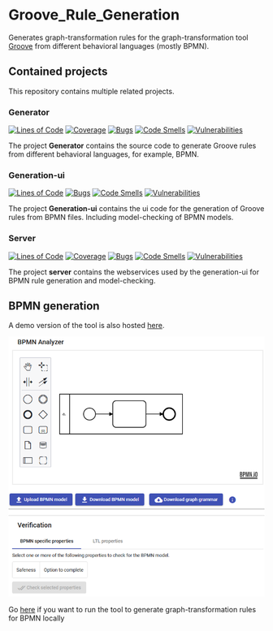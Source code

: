 # Groove_Rule_Generation
Generates graph-transformation rules for the graph-transformation tool [Groove](https://groove.ewi.utwente.nl/about) from different behavioral languages (mostly BPMN).

## Contained projects
This repository contains multiple related projects.
### Generator
[![Lines of Code](https://sonarcloud.io/api/project_badges/measure?project=timkraeuter_Groove_Rule_Generation_Generator&metric=ncloc)](https://sonarcloud.io/summary/new_code?id=timkraeuter_Groove_Rule_Generation_Generator)
[![Coverage](https://sonarcloud.io/api/project_badges/measure?project=timkraeuter_Groove_Rule_Generation_Generator&metric=coverage)](https://sonarcloud.io/summary/new_code?id=timkraeuter_Groove_Rule_Generation_Generator)
[![Bugs](https://sonarcloud.io/api/project_badges/measure?project=timkraeuter_Groove_Rule_Generation_Generator&metric=bugs)](https://sonarcloud.io/summary/new_code?id=timkraeuter_Groove_Rule_Generation_Generator)
[![Code Smells](https://sonarcloud.io/api/project_badges/measure?project=timkraeuter_Groove_Rule_Generation_Generator&metric=code_smells)](https://sonarcloud.io/summary/new_code?id=timkraeuter_Groove_Rule_Generation_Generator)
[![Vulnerabilities](https://sonarcloud.io/api/project_badges/measure?project=timkraeuter_Groove_Rule_Generation_Generator&metric=vulnerabilities)](https://sonarcloud.io/summary/new_code?id=timkraeuter_Groove_Rule_Generation_Generator)

The project **Generator** contains the source code to generate Groove rules from different behavioral languages, for example, BPMN.
### Generation-ui
[![Lines of Code](https://sonarcloud.io/api/project_badges/measure?project=timkraeuter_Groove_Rule_Generation_Generation-UI&metric=ncloc)](https://sonarcloud.io/summary/new_code?id=timkraeuter_Groove_Rule_Generation_Server)
[![Bugs](https://sonarcloud.io/api/project_badges/measure?project=timkraeuter_Groove_Rule_Generation_Generation-UI&metric=bugs)](https://sonarcloud.io/summary/new_code?id=timkraeuter_Groove_Rule_Generation_Server)
[![Code Smells](https://sonarcloud.io/api/project_badges/measure?project=timkraeuter_Groove_Rule_Generation_Generation-UI&metric=code_smells)](https://sonarcloud.io/summary/new_code?id=timkraeuter_Groove_Rule_Generation_Server)
[![Vulnerabilities](https://sonarcloud.io/api/project_badges/measure?project=timkraeuter_Groove_Rule_Generation_Generation-UI&metric=vulnerabilities)](https://sonarcloud.io/summary/new_code?id=timkraeuter_Groove_Rule_Generation_Server)

The project **Generation-ui** contains the ui code for the generation of Groove rules from BPMN files. Including model-checking of BPMN models.
### Server
[![Lines of Code](https://sonarcloud.io/api/project_badges/measure?project=timkraeuter_Groove_Rule_Generation_Server&metric=ncloc)](https://sonarcloud.io/summary/new_code?id=timkraeuter_Groove_Rule_Generation_Server)
[![Coverage](https://sonarcloud.io/api/project_badges/measure?project=timkraeuter_Groove_Rule_Generation_Server&metric=coverage)](https://sonarcloud.io/summary/new_code?id=timkraeuter_Groove_Rule_Generation_Server)
[![Bugs](https://sonarcloud.io/api/project_badges/measure?project=timkraeuter_Groove_Rule_Generation_Server&metric=bugs)](https://sonarcloud.io/summary/new_code?id=timkraeuter_Groove_Rule_Generation_Server)
[![Code Smells](https://sonarcloud.io/api/project_badges/measure?project=timkraeuter_Groove_Rule_Generation_Server&metric=code_smells)](https://sonarcloud.io/summary/new_code?id=timkraeuter_Groove_Rule_Generation_Server)
[![Vulnerabilities](https://sonarcloud.io/api/project_badges/measure?project=timkraeuter_Groove_Rule_Generation_Server&metric=vulnerabilities)](https://sonarcloud.io/summary/new_code?id=timkraeuter_Groove_Rule_Generation_Server)

The project **server** contains the webservices used by the generation-ui for BPMN rule generation and model-checking.

## BPMN generation
A demo version of the tool is also hosted [here](https://bpmn-analyzer.herokuapp.com/).

[![Tool screenshot](./documentation/impl.png)](https://bpmn-analyzer.herokuapp.com/)

Go [here](/server/README.md) if you want to run the tool to generate graph-transformation rules for BPMN locally
